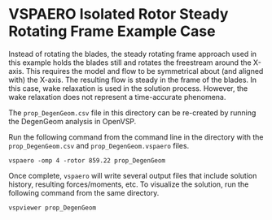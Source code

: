 # VSPAERO Isolated Rotor Steady Rotating Frame Example Case

Instead of rotating the blades, the steady rotating frame approach used in this example
holds the blades still and rotates the freestream around the X-axis.  This requires the
model and flow to be symmetrical about (and aligned with) the X-axis.  The resulting
flow is steady in the frame of the blades.  In this case, wake relaxation is used in the
solution process.  However, the wake relaxation does not represent a time-accurate phenomena. 

The `prop_DegenGeom.csv` file in this directory can be re-created by running the DegenGeom
analysis in OpenVSP.

Run the following command from the command line in the directory with the `prop_DegenGeom.csv`
and `prop_DegenGeom.vspaero` files.

```
vspaero -omp 4 -rotor 859.22 prop_DegenGeom
```

Once complete, `vspaero` will write several output files that include solution history,
resulting forces/moments, etc.  To visualize the solution, run the following command from
the same directory.

```
vspviewer prop_DegenGeom
```
